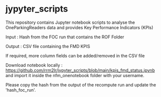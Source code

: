 # jypyter_scripts
This repository contains Jupyter notebook scripts to analyse the OneParkingReaders data and provides Key Performance Indicators (KPIs)

Input :  Hash from the FOC run that contains the ROF Folder

Output : CSV file containing the FMD KPIS

If required, more column fields can be added/removed in the CSV file

Download notebook locally : https://github.com/rrm2lr/jypyter_scripts/blob/main/kpis_fmd_status.ipynb and import it inside the nfm_onenotebook folder with your username.

Please copy the hash from the output of the recompute run and update the 'hash_foc_run'.

